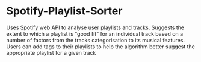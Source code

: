 # Spotify-Playlist-Sorter
Uses Spotify web API to analyse user playlists and tracks. 
Suggests the extent to which a playlist is "good fit" for an individual track 
based on a number of factors from the tracks categorisation to its musical features. 
Users can add tags to their playlists to help the algorithm better suggest the appropriate playlist for a given track
